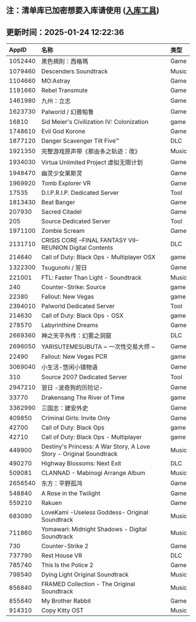 ## 注：清单库已加密想要入库请使用 ([入库工具](https://github.com/BlankTMing/ManifestAutoUpdate/releases))

## 更新时间：2025-01-24 12:22:36
| AppID | 名称 | 类型  |
| :-------------------- | :----------------------------- | :----------- |
| 1052440 | 黑色規則：西格瑪| Game |
| 1079460 | Descenders Soundtrack| Music |
| 1104660 | MO:Astray| Game |
| 1191660 | Rebel Transmute| Game |
| 1461980 | 九州：立志| Game |
| 1623730 | Palworld / 幻兽帕鲁| Game |
| 16810 | Sid Meier's Civilization IV: Colonization| game |
| 1748610 | Evil God Korone| Game |
| 1877120 | Danger Scavenger Tilt Five™| DLC |
| 1921350 | 完整游戏原声带《那由多之轨迹：改》| Music |
| 1934030 | Virtua Unlimited Project 虚拟无限计划| Game |
| 1948470 | 幽灵少女莱斯灵| Game |
| 1969920 | Tomb Explorer VR| Game |
| 17535 | D.I.P.R.I.P. Dedicated Server| Tool |
| 1813430 | Beat Banger| Game |
| 207930 | Sacred Citadel| Game |
| 205 | Source Dedicated Server| Tool |
| 1971100 | Zombie Scream| Game |
| 2131710 | CRISIS CORE –FINAL FANTASY VII– REUNION Digital Contents| DLC |
| 214640 | Call of Duty: Black Ops - Multiplayer OSX| game |
| 1322300 | Tsugunohi / 翌日| Game |
| 221001 | FTL: Faster Than Light - Soundtrack| Music |
| 240 | Counter-Strike: Source| game |
| 22380 | Fallout: New Vegas| game |
| 2394010 | Palworld Dedicated Server| Tool |
| 214630 | Call of Duty: Black Ops - OSX| game |
| 278570 | Labyrinthine Dreams| Game |
| 2669360 | 神之天平外传：幻雾之洞窟| DLC |
| 2696050 | YARISUTEMESUBUTA ~ 一次性交易大师 ~| Game |
| 22490 | Fallout: New Vegas PCR| game |
| 3069040 | 小生活-悠闲小镇物语| Game |
| 310 | Source 2007 Dedicated Server| Tool |
| 2947210 | 翌日 -波奇狗的历险记-| Game |
| 33770 | Drakensang The River of Time| game |
| 3362990 | 三国志：建安外史| Game |
| 409850 | Criminal Girls: Invite Only| Game |
| 42700 | Call of Duty: Black Ops| game |
| 42710 | Call of Duty: Black Ops - Multiplayer| game |
| 449900 | Destiny's Princess: A War Story, A Love Story - Original Soundtrack| Music |
| 490270 | Highway Blossoms: Next Exit| DLC |
| 509081 | CLANNAD - Mabinogi Arrange Album| Music |
| 2656540 | 东方：平野孤鸿| Game |
| 548840 | A Rose in the Twilight| Game |
| 559210 | Rakuen| Game |
| 683090 | LoveKami -Useless Goddess- Original Soundtrack| Music |
| 711860 | Yomawari: Midnight Shadows - Digital Soundtrack| Music |
| 730 | Counter-Strike 2| Game |
| 737790 | Rest House VR| DLC |
| 785740 | This Is the Police 2| Game |
| 798540 | Dying Light Original Soundtrack| Music |
| 856840 | FRAMED Collection - The Original Soundtrack| Music |
| 855640 | My Brother Rabbit| Game |
| 914310 | Copy Kitty OST| Music |
